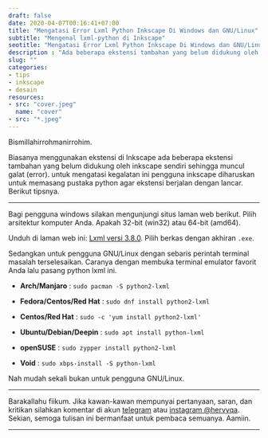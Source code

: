 ```yaml
---
draft: false
date: 2020-04-07T00:16:41+07:00
title: "Mengatasi Error Lxml Python Inkscape Di Windows dan GNU/Linux"
subtitle: "Mengenal lxml-python di Inkscape"
seotitle: "Mengatasi Error Lxml Python Inkscape Di Windows dan GNU/Linux"
description : "Ada beberapa ekstensi tambahan yang belum didukung oleh inkscape sendiri sehingga muncul galat. Untuk mengatasi kegalatan ini, pengguna inkscape diharuskan untuk memasang pustaka python agar ekstensi berjalan dengan lancar. Lalu pustaka apakah itu?"
slug: ""
categories:
- tips
- inkscape
- desain
resources:
- src: "cover.jpeg"
  name: "cover"
- src: "*.jpeg"
---
```


Bismillahirrohmanirrohim.

Biasanya menggunakan ekstensi di Inkscape ada beberapa ekstensi tambahan yang belum didukung oleh inkscape sendiri sehingga muncul galat (error). untuk mengatasi kegalatan ini pengguna inkscape diharuskan untuk memasang pustaka python agar ekstensi berjalan dengan lancar.
Berikut tipsnya.

***

Bagi pengguna windows silakan mengunjungi situs laman web berikut. Pilih arsitektur komputer Anda. Apakah 32-bit (win32) atau 64-bit (amd64).

Unduh di laman web ini: [Lxml versi 3.8.0](https://pypi.org/project/lxml/3.8.0/#downloads). Pilih berkas dengan akhiran `.exe`.

Sedangkan untuk pengguna GNU/Linux dengan sebaris perintah terminal masalah terselesaikan. Caranya dengan membuka terminal emulator favorit Anda lalu pasang python lxml ini.

- **Arch/Manjaro** :
`sudo pacman -S python2-lxml`

- **Fedora/Centos/Red Hat** : 
`sudo dnf install python2-lxml`

- **Centos/Red Hat** : 
`sudo -c 'yum install python2-lxml'`

- **Ubuntu/Debian/Deepin** :
`sudo apt install python-lxml`

- **openSUSE** :
`sudo zypper install python2-lxml`

- **Void** :
`sudo xbps-install -S python-lxml`

Nah mudah sekali bukan untuk pengguna GNU/Linux.

***

Barakallahu fiikum. Jika kawan-kawan mempunyai pertanyaan, saran, dan kritikan silahkan komentar di akun [telegram](https://t.me/hervyqa) atau [instagram @hervyqa](https://instagram.com/hervyqa). Sekian, semoga tulisan ini bermanfaat untuk pembaca semuanya. Aamiin.

***

[Inkscape]:https://www.inkscape.org
[Gimp]:https://www.gimp.org

[GNOME.ID]:https://www.gnome.id
[BUKU CC-ID]:https://bit.ly/madewithccID
[Wikimedia]:https://www.wikkimedia.org/

[Behance]:https://www.b.net
[Dribbble]:https://www.dribbble.com

[AdobeStock]:https//www.stock.adobe.com
[123rf]:https//www.123rf.com
[Freepik]:https//www.freepik.com
[Dreamstime]:https//www.dreamstime.com
[Shutterstock]:https://submit.shutterstock.com/?ref=238649869

[Hervyqa]:https://hervyqa.com
[Manjaro-X]:https://manjaro-x.id
[Inkporter]:https://github.com/raniaamina/inkporter
